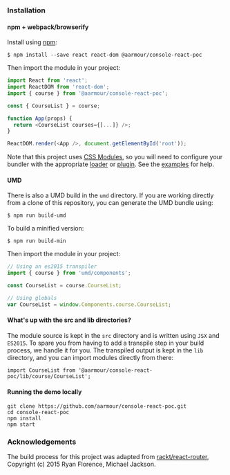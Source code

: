 ### Installation

#### npm + webpack/browserify

Install using [npm](https://www.npmjs.com/):

    $ npm install --save react react-dom @aarmour/console-react-poc

Then import the module in your project:

```js
import React from 'react';
import ReactDOM from 'react-dom';
import { course } from '@aarmour/console-react-poc';

const { CourseList } = course;

function App(props) {
  return <CourseList courses={[...]} />;
}

ReactDOM.render(<App />, document.getElementById('root'));
```

Note that this project uses [CSS Modules](https://github.com/css-modules/css-modules), so you will need to configure your bundler with the appropriate [loader](https://github.com/css-modules/webpack-demo) or [plugin](https://github.com/css-modules/css-modulesify). See the [examples](examples) for help.

#### UMD

There is also a UMD build in the `umd` directory. If you are working directly from a clone of this repository, you can generate the UMD bundle using:

    $ npm run build-umd

To build a minified version:

    $ npm run build-min

Then import the module in your project:

```js
// Using an es2015 transpiler
import { course } from 'umd/components';

const CourseList = course.CourseList;

// Using globals
var CourseList = window.Components.course.CourseList;
```

#### What's up with the src and lib directories?

The module source is kept in the `src` directory and is written using `JSX` and `ES2015`. To spare you from having to add a transpile step in your build process, we handle it for you. The transpiled output is kept in the `lib` directory, and you can import modules directly from there:

    import CourseList from '@aarmour/console-react-poc/lib/course/CourseList';

#### Running the demo locally

```
git clone https://github.com/aarmour/console-react-poc.git
cd console-react-poc
npm install
npm start
```

### Acknowledgements

The build process for this project was adapted from [rackt/react-router](https://github.com/rackt/react-router), Copyright (c) 2015 Ryan Florence, Michael Jackson.
